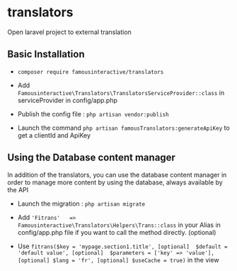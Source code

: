 # translators
Open laravel project to external translation

## Basic Installation

  - `composer require famousinteractive/translators`
  
  - Add `Famousinteractive\Translators\TranslatorsServiceProvider::class` in serviceProvider in config/app.php
    
  - Publish the config file : `php artisan vendor:publish` 
  
  - Launch the command `php artisan famousTranslators:generateApiKey` to get a clientId and ApiKey

## Using the Database content manager

In addition of the translators, you can use the database content manager in order to manage more content by using the database, always available by the API

   - Launch the migration : `php artisan migrate`
   
   - Add `'Fitrans'   => Famousinteractive\Translators\Helpers\Trans::class` in your Alias in config/app.php file if you want to call the method directly. (optional)
   
   - Use `fitrans($key = 'mypage.section1.title', [optional]  $default = 'default value', [optional]  $parameters = ['key' => 'value'], [optional] $lang = 'fr', [optional] $useCache = true)` in the view
    